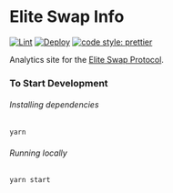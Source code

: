 # Elite Swap Info

[![Lint](https://github.com/EthereumEliteswap/eliteswap-info/workflows/Lint/badge.svg)](https://github.com/EthereumEliteswap/eliteswap-info/actions?query=workflow%3ALint)
[![Deploy](https://github.com/EthereumEliteswap/eliteswap-info/workflows/Deploy/badge.svg)](https://github.com/EthereumEliteswap/eliteswap-info/actions?query=workflow%3ADeploy)
[![code style: prettier](https://img.shields.io/badge/code_style-prettier-ff69b4.svg?style=flat-square)](https://github.com/prettier/prettier)

Analytics site for the [Elite Swap Protocol](https://eliteswap.io).

### To Start Development

###### Installing dependencies
```bash
yarn
```

###### Running locally
```bash
yarn start
```
